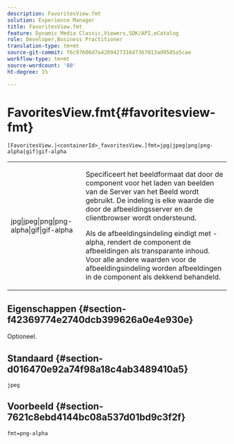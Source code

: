 ```yaml
---
description: FavoritesView.fmt
solution: Experience Manager
title: FavoritesView.fmt
feature: Dynamic Media Classic,Viewers,SDK/API,eCatalog
role: Developer,Business Practitioner
translation-type: tm+mt
source-git-commit: f6c97606d7a4209427316d7367013ad9585a5cae
workflow-type: tm+mt
source-wordcount: '80'
ht-degree: 1%

---
```



# FavoritesView.fmt{#favoritesview-fmt}

`[FavoritesView.|<containerId>_favoritesView.]fmt=jpg|jpeg|png|png-alpha|gif|gif-alpha`

<table id="table_2B109D2F91E64B5382B31921C3780FA5"> 
 <tbody> 
  <tr> 
   <td colname="col1"> <p><span class="codeph"> jpg|jpeg|png|png-alpha|gif|gif-alpha</span> </p> </td> 
   <td colname="col2"> <p> Specificeert het beeldformaat dat door de component voor het laden van beelden van de Server van het Beeld wordt gebruikt. De indeling is elke waarde die door de afbeeldingsserver en de clientbrowser wordt ondersteund. </p> <p>Als de afbeeldingsindeling eindigt met <span class="codeph"> -alpha</span>, rendert de component de afbeeldingen als transparante inhoud. Voor alle andere waarden voor de afbeeldingsindeling worden afbeeldingen in de component als dekkend behandeld. </p> </td> 
  </tr> 
 </tbody> 
</table>

## Eigenschappen {#section-f42369774e2740dcb399626a0e4e930e}

Optioneel.

## Standaard {#section-d016470e92a74f98a18c4ab3489410a5}

`jpeg`

## Voorbeeld {#section-7621c8ebd4144bc08a537d01bd9c3f2f}

`fmt=png-alpha`
